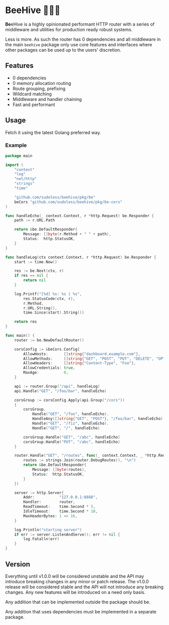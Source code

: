 # BeeHive 🐝🐝🐝

**Be**eHive is a highly opinionated performant HTTP router with a
series of middleware and utilities for production ready robust systems.

Less is more. As such the router has 0 dependencies and all middleware
in the main `beehive` package only use core features and interfaces where
other packages can be used up to the users' discretion.

## Features

- 0 dependencies
- 0 memory allocation routing
- Route grouping, prefixing
- Wildcard matching
- Middleware and handler chaining
- Fast and performant

## Usage

Fetch it using the latest Golang preferred way.

### Example

```go
package main

import (
	"context"
	"log"
	"net/http"
	"strings"
	"time"

	"github.com/sudoless/beehive/pkg/be"
	beCors "github.com/sudoless/beehive/pkg/be-cors"
)

func handleEcho(_ context.Context, r *http.Request) be.Responder {
	path := r.URL.Path

	return &be.DefaultResponder{
		Message: []byte(r.Method + " " + path),
		Status:  http.StatusOK,
	}
}

func handleLog(ctx context.Context, r *http.Request) be.Responder {
	start := time.Now()

	res := be.Next(ctx, r)
	if res == nil {
		return nil
	}

	log.Printf("[%d] %s: %s | %s",
		res.StatusCode(ctx, r),
		r.Method,
		r.URL.String(),
		time.Since(start).String())

	return res
}

func main() {
	router := be.NewDefaultRouter()

	corsConfig := &beCors.Config{
		AllowHosts:       []string{"dashboard.example.com"},
		AllowMethods:     []string{"GET", "POST", "PUT", "DELETE", "OPTIONS"},
		AllowHeaders:     []string{"Content-Type", "Foo"},
		AllowCredentials: true,
		MaxAge:           0,
	}

	api := router.Group("/api", handleLog)
	api.Handle("GET", "/foo/bar", handleEcho)

	corsGroup := corsConfig.Apply(api.Group("/cors"))
	{
		corsGroup.
			Handle("GET", "/foo", handleEcho).
			HandleAny([]string{"GET", "POST"}, "/foo/bar", handleEcho).
			Handle("GET", "/fiz", handleEcho).
			Handle("GET", "/", handleEcho)

		corsGroup.Handle("GET", "/abc", handleEcho)
		corsGroup.Handle("PUT", "/abc", handleEcho)
	}

	router.Handle("GET", "/routes", func(_ context.Context, _ *http.Request) be.Responder {
		routes := strings.Join(router.DebugRoutes(), "\n")
		return &be.DefaultResponder{
			Message: []byte(routes),
			Status:  http.StatusOK,
		}
	})

	server := http.Server{
		Addr:           "127.0.0.1:8888",
		Handler:        router,
		ReadTimeout:    time.Second * 5,
		IdleTimeout:    time.Second * 10,
		MaxHeaderBytes: 1 << 16,
	}

	log.Println("starting server")
	if err := server.ListenAndServe(); err != nil {
		log.Fatalln(err)
	}
}
```

## Version

Everything until v1.0.0 will be considered unstable and the API may introduce breaking changes in any minor or patch
release. The v1.0.0 release will be considered stable and the API will not introduce any breaking changes. Any new
features will be introduced on a need only basis.

Any addition that can be implemented outside the package should be.

Any addition that uses dependencies must be implemented in a separate package.
